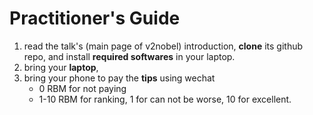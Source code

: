 # Practitioner's Guide
1. read the talk's (main page of v2nobel) introduction, **clone** its github repo, and install **required softwares** in your laptop.
2. bring your **laptop**,
3. bring your phone to pay the **tips** using wechat
    * 0 RBM for not paying
    * 1-10 RBM for ranking, 1 for can not be worse, 10 for excellent.
